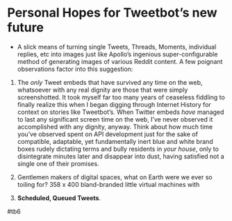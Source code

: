 # Personal Hopes for Tweetbot’s new future
* A slick means of turning single Tweets, Threads, Moments, individual replies, etc into images just like Apollo’s ingenious super-configurable method of generating images of various Reddit content. A few poignant observations factor into this suggestion:

1. The *only* Tweet embeds that have survived any time on the web, whatsoever with any real dignity are those that were simply screenshotted. It took myself far too many years of ceaseless fiddling to finally realize this when I began digging through Internet History for context on stories like Tweetbot’s. When Twitter embeds *have* managed to last any significant screen time on the web, I’ve never observed it accomplished with any dignity, anyway. Think about how much time you’ve observed spent on API development just for the sake of compatible, adaptable, yet fundamentally inert blue and white brand boxes rudely dictating terms and bully residents in *your house*, only to disintegrate minutes later and disappear into dust, having satisfied not a single one of their promises.

2. Gentlemen makers of digital spaces, what on Earth were we ever so toiling for? 358 x 400 bland-branded little virtual machines with

3. **Scheduled, Queued Tweets**.

#tb6